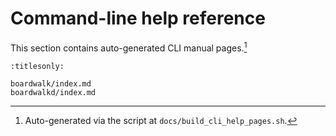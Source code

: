 # Command-line help reference

This section contains auto-generated CLI manual pages.[^1]

```{toctree}
:titlesonly:

boardwalk/index.md
boardwalkd/index.md
```

[^1]: Auto-generated via the script at `docs/build_cli_help_pages.sh`.